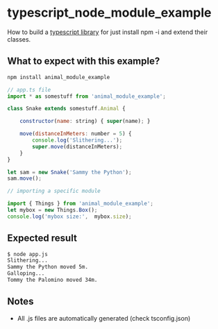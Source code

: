 # typescript_node_module_example

How to build a [typescript library](https://github.com/pablorsk/typescript-node-module-example) for just install npm -i and extend their classes.

## What to expect with this example?

```bash
npm install animal_module_example
```

```javascript
// app.ts file
import * as somestuff from 'animal_module_example';

class Snake extends somestuff.Animal {

    constructor(name: string) { super(name); }

    move(distanceInMeters: number = 5) {
        console.log('Slithering...');
        super.move(distanceInMeters);
    }
}

let sam = new Snake('Sammy the Python');
sam.move();

// importing a specific module

import { Things } from 'animal_module_example';
let mybox = new Things.Box();
console.log('mybox size:',  mybox.size);
```

## Expected result

```bash
$ node app.js
Slithering...
Sammy the Python moved 5m.
Galloping...
Tommy the Palomino moved 34m.
```

## Notes

- All .js files are automatically generated (check tsconfig.json)

